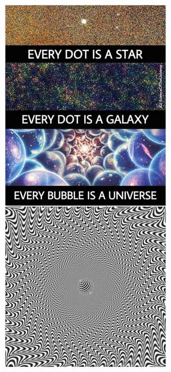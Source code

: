 <img src="https://raw.githubusercontent.com/nazar-chepliaka/apache2-templates/master/assets/pin/Still_believe_we_are_alone_in_this_universe_.jpeg" title="info-biology" alt="https://pin.it/5adGFIR">
<img src="https://raw.githubusercontent.com/nazar-chepliaka/apache2-templates/master/assets/img/297632580_5446603068715873_4396327179654051616_n.jpg" title="illusion" alt="instaPost">
